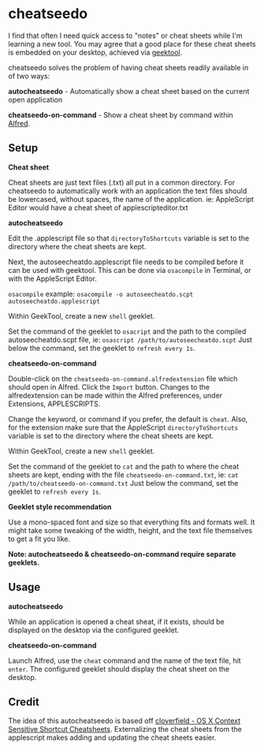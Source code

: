 cheatseedo
==========
I find that often I need quick access to "notes" or cheat sheets while I'm learning a new tool.
You may agree that a good place for these cheat sheets is embedded on your desktop, achieved via [geektool](http://projects.tynsoe.org/en/geektool/).

cheatseedo solves the problem of having cheat sheets readily available in of two ways:

__autocheatseedo__ - Automatically show a cheat sheet based on the current open application

__cheatseedo-on-command__ - Show a cheat sheet by command within [Alfred](http://alfredapp.com).

Setup
-----

__Cheat sheet__

Cheat sheets are just text files (.txt) all put in a common directory. 
For cheatseedo to automatically work with an application the text files should be lowercased, without spaces, the name of the application. ie: AppleScript Editor would have a cheat sheet of applescripteditor.txt


__autocheatseedo__

Edit the .applescript file so that `directoryToShortcuts` variable is set to the directory where the cheat sheets are kept.

Next, the autoseecheatdo.applescript file needs to be compiled before it can be used with geektool.
This can be done via `osacompile` in Terminal, or with the AppleScript Editor.

`osacompile` example: `osacompile -o autoseecheatdo.scpt autoseecheatdo.applescript`

Within GeekTool, create a new `shell` geeklet.

Set the command of the geeklet to `osacript` and the path to the compiled autoseecheatdo.scpt file, ie: `osascript /path/to/autoseecheatdo.scpt`
Just below the command, set the geeklet to `refresh every 1s`.

__cheatseedo-on-command__

Double-click on the `cheatseedo-on-command.alfredextension` file which should open in Alfred. Click the `Import` button.
Changes to the alfredextension can be made within the Alfred preferences, under Extensions, APPLESCRIPTS.

Change the keyword, or command if you prefer, the default is `cheat`.
Also, for the extension make sure that the AppleScript `directoryToShortcuts` variable is set to the directory where the cheat sheets are kept.

Within GeekTool, create a new `shell` geeklet.

Set the command of the geeklet to `cat` and the path to where the cheat sheets are kept, ending with the file `cheatseedo-on-command.txt`, ie: `cat /path/to/cheatseedo-on-command.txt`
Just below the command, set the geeklet to `refresh every 1s`.

__Geeklet style recommendation__

Use a mono-spaced font and size so that everything fits and formats well. It might take some tweaking of the width, height, and the text file themselves to get a fit you like.

__Note: autocheatseedo & cheatseedo-on-command require separate geeklets.__

Usage
-----

__autocheatseedo__

While an application is opened a cheat sheat, if it exists, should be displayed on the desktop via the configured geeklet.

__cheatseedo-on-command__

Launch Alfred, use the `cheat` command and the name of the text file, hit `enter`. The configured geeklet should display the cheat sheet on the desktop.

Credit
------
The idea of this autocheatseedo is based off [cloverfield - OS X Context Sensitive Shortcut Cheatsheets](http://www.cloverfield.com.au/os-x-context-sensitive-shortcut-cheatsheets/).
Externalizing the cheat sheets from the applescript makes adding and updating the cheat sheets easier.